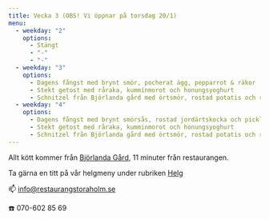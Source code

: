 ```yaml
---
title: Vecka 3 (OBS! Vi öppnar på torsdag 20/1)
menu:
  - weekday: "2"
    options:
      - Stängt
      - "-"
      - "-"
  - weekday: "3"
    options:
      - Dagens fångst med brynt smör, pocherat ägg, pepparrot & räkor
      - Stekt getost med råraka, kumminmorot och honungsyoghurt
      - Schnitzel från Björlanda gård med örtsmör, rostad potatis och rödvinssås
  - weekday: "4"
    options:
      - Dagens fångst med brynt smörsås, rostad jordärtskocka och picklad lök
      - Stekt getost med råraka, kumminmorot och honungsyoghurt
      - Schnitzel från Björlanda gård med örtsmör, rostad potatis och rödvinssås
---
```

Allt kött kommer från [Björlanda Gård](https://www.bjorlandagard.se), 11 minuter från restaurangen. [](http://www.bjorlandagard.se)

[](http://www.bjorlandagard.se)Ta gärna en titt på vår helgmeny under rubriken [Helg](https://www.restaurangstoraholm.se/helg/?i=2)

📫 info@restaurangstoraholm.se

☎️ 070-602 85 69